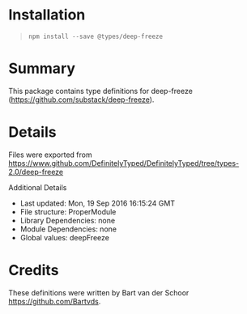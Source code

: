 # Installation
> `npm install --save @types/deep-freeze`

# Summary
This package contains type definitions for deep-freeze (https://github.com/substack/deep-freeze).

# Details
Files were exported from https://www.github.com/DefinitelyTyped/DefinitelyTyped/tree/types-2.0/deep-freeze

Additional Details
 * Last updated: Mon, 19 Sep 2016 16:15:24 GMT
 * File structure: ProperModule
 * Library Dependencies: none
 * Module Dependencies: none
 * Global values: deepFreeze

# Credits
These definitions were written by Bart van der Schoor <https://github.com/Bartvds>.
